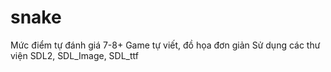 # snake
 
Mức điểm tự đánh giá 7-8+ 
Game tự viết, đồ họa đơn giản
Sử dụng các thư viện SDL2, SDL_Image, SDL_ttf